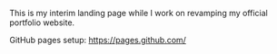 This is my interim landing page while I work on revamping my official portfolio website.

GitHub pages setup: https://pages.github.com/
